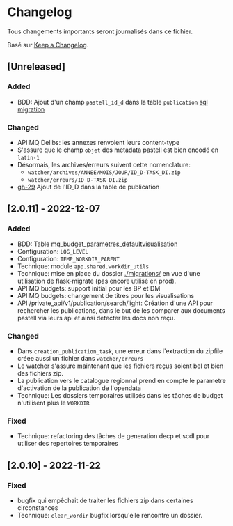 # Changelog

Tous changements importants seront journalisés dans ce fichier.

Basé sur [Keep a Changelog](https://keepachangelog.com/en/1.0.0/).

## [Unreleased]

### Added

- BDD: Ajout d'un champ `pastell_id_d` dans la table `publication` [sql migration](./app/migrate/00007_add_pastell_id_d_column.sql)


### Changed

- API MQ Delibs: les annexes renvoient leurs content-type
- S'assure que le champ `objet` des metadata pastell est bien encodé en `latin-1`
- Désormais, les archives/erreurs suivent cette nomenclature:
  - `watcher/archives/ANNEE/MOIS/JOUR/ID_D-TASK_DI.zip`
  - `watcher/erreurs/ID_D-TASK_DI.zip`
- [gh-29](https://https://github.com/megalis-bretagne/opendata-extraction/issues/29) Ajout de l'ID_D dans la table de publication

## [2.0.11] - 2022-12-07

### Added 

- BDD: Table [mq_budget_parametres_defaultvisualisation](./app/migrate/0005_create_table.sql)
- Configuration: `LOG_LEVEL`
- Configuration: `TEMP_WORKDIR_PARENT`
- Technique: module `app.shared.workdir_utils`
- Technique: mise en place du dossier [./migrations/](./migrations/) en vue d'une utilisation de flask-migrate (pas encore utilisé en prod).
- API MQ budgets: support initial pour les BP et DM
- API MQ budgets: changement de titres pour les visualisations
- API /private_api/v1/publication/search/light: Création d'une API pour rechercher les publications, dans le but de les comparer aux documents pastell via leurs api et ainsi detecter les docs non reçu.

### Changed

- Dans `creation_publication_task`, une erreur dans l'extraction du zipfile créee aussi un fichier dans `watcher/erreurs`
- Le watcher s'assure maintenant que les fichiers reçus soient bel et bien des fichiers zip.
- La publication vers le catalogue regionnal prend en compte le parametre d'activation de la publication de l'opendata
- Technique: Les dossiers temporaires utilisés dans les tâches de budget n'utilisent plus le `WORKDIR`

### Fixed

- Technique: refactoring des tâches de generation decp et scdl pour utiliser des repertoires temporaires

## [2.0.10] - 2022-11-22

### Fixed

- bugfix qui empêchait de traiter les fichiers zip dans certaines circonstances
- Technique: `clear_wordir` bugfix lorsqu'elle rencontre un dossier.
